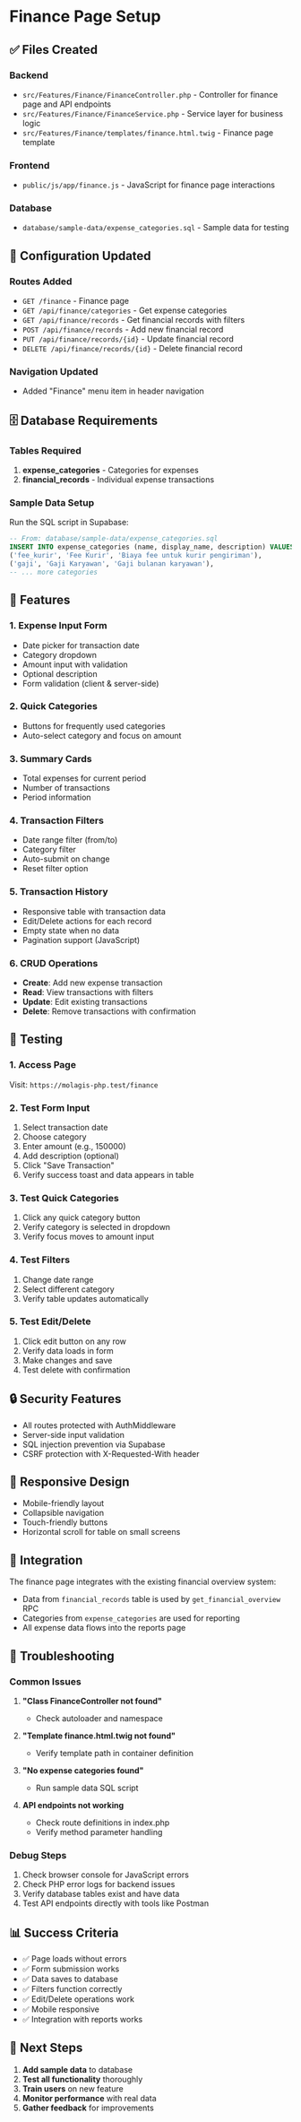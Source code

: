 # Finance Page Setup

## ✅ Files Created

### Backend
- `src/Features/Finance/FinanceController.php` - Controller for finance page and API endpoints
- `src/Features/Finance/FinanceService.php` - Service layer for business logic
- `src/Features/Finance/templates/finance.html.twig` - Finance page template

### Frontend
- `public/js/app/finance.js` - JavaScript for finance page interactions

### Database
- `database/sample-data/expense_categories.sql` - Sample data for testing

## 🔧 Configuration Updated

### Routes Added
- `GET /finance` - Finance page
- `GET /api/finance/categories` - Get expense categories
- `GET /api/finance/records` - Get financial records with filters
- `POST /api/finance/records` - Add new financial record
- `PUT /api/finance/records/{id}` - Update financial record
- `DELETE /api/finance/records/{id}` - Delete financial record

### Navigation Updated
- Added "Finance" menu item in header navigation

## 🗄️ Database Requirements

### Tables Required
1. **expense_categories** - Categories for expenses
2. **financial_records** - Individual expense transactions

### Sample Data Setup
Run the SQL script in Supabase:
```sql
-- From: database/sample-data/expense_categories.sql
INSERT INTO expense_categories (name, display_name, description) VALUES
('fee_kurir', 'Fee Kurir', 'Biaya fee untuk kurir pengiriman'),
('gaji', 'Gaji Karyawan', 'Gaji bulanan karyawan'),
-- ... more categories
```

## 🚀 Features

### 1. Expense Input Form
- Date picker for transaction date
- Category dropdown
- Amount input with validation
- Optional description
- Form validation (client & server-side)

### 2. Quick Categories
- Buttons for frequently used categories
- Auto-select category and focus on amount

### 3. Summary Cards
- Total expenses for current period
- Number of transactions
- Period information

### 4. Transaction Filters
- Date range filter (from/to)
- Category filter
- Auto-submit on change
- Reset filter option

### 5. Transaction History
- Responsive table with transaction data
- Edit/Delete actions for each record
- Empty state when no data
- Pagination support (JavaScript)

### 6. CRUD Operations
- **Create**: Add new expense transaction
- **Read**: View transactions with filters
- **Update**: Edit existing transactions
- **Delete**: Remove transactions with confirmation

## 🧪 Testing

### 1. Access Page
Visit: `https://molagis-php.test/finance`

### 2. Test Form Input
1. Select transaction date
2. Choose category
3. Enter amount (e.g., 150000)
4. Add description (optional)
5. Click "Save Transaction"
6. Verify success toast and data appears in table

### 3. Test Quick Categories
1. Click any quick category button
2. Verify category is selected in dropdown
3. Verify focus moves to amount input

### 4. Test Filters
1. Change date range
2. Select different category
3. Verify table updates automatically

### 5. Test Edit/Delete
1. Click edit button on any row
2. Verify data loads in form
3. Make changes and save
4. Test delete with confirmation

## 🔒 Security Features

- All routes protected with AuthMiddleware
- Server-side input validation
- SQL injection prevention via Supabase
- CSRF protection with X-Requested-With header

## 📱 Responsive Design

- Mobile-friendly layout
- Collapsible navigation
- Touch-friendly buttons
- Horizontal scroll for table on small screens

## 🔗 Integration

The finance page integrates with the existing financial overview system:
- Data from `financial_records` table is used by `get_financial_overview` RPC
- Categories from `expense_categories` are used for reporting
- All expense data flows into the reports page

## 🐛 Troubleshooting

### Common Issues

1. **"Class FinanceController not found"**
   - Check autoloader and namespace

2. **"Template finance.html.twig not found"**
   - Verify template path in container definition

3. **"No expense categories found"**
   - Run sample data SQL script

4. **API endpoints not working**
   - Check route definitions in index.php
   - Verify method parameter handling

### Debug Steps

1. Check browser console for JavaScript errors
2. Check PHP error logs for backend issues
3. Verify database tables exist and have data
4. Test API endpoints directly with tools like Postman

## 📊 Success Criteria

- ✅ Page loads without errors
- ✅ Form submission works
- ✅ Data saves to database
- ✅ Filters function correctly
- ✅ Edit/Delete operations work
- ✅ Mobile responsive
- ✅ Integration with reports works

## 🎯 Next Steps

1. **Add sample data** to database
2. **Test all functionality** thoroughly
3. **Train users** on new feature
4. **Monitor performance** with real data
5. **Gather feedback** for improvements
